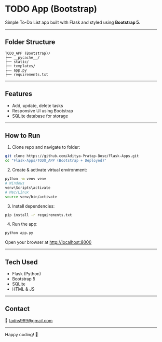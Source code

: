 # TODO App (Bootstrap)

Simple To-Do List app built with Flask and styled using **Bootstrap 5**.

---

## Folder Structure

```
TODO_APP (Bootstrap)/
├── __pycache__/
├── static/
├── templates/
├── app.py
├── requirements.txt

```

---

## Features

- Add, update, delete tasks
- Responsive UI using Bootstrap
- SQLite database for storage

---

## How to Run

1. Clone repo and navigate to folder:

```bash
git clone https://github.com/Aditya-Pratap-Bose/Flask-Apps.git
cd "Flask-Apps/TODO_APP (Bootstrap + Deployed)"
```

2. Create & activate virtual environment:

```bash
python -m venv venv
# Windows
venv\Scripts\activate
# Mac/Linux
source venv/bin/activate
```

3. Install dependencies:

```bash
pip install -r requirements.txt
```

4. Run the app:

```bash
python app.py
```

Open your browser at [http://localhost:8000](http://localhost:8000)

---

## Tech Used

- Flask (Python)  
- Bootstrap 5  
- SQLite  
- HTML & JS  

---

## Contact

📧 tadns999@gmail.com

---

Happy coding! 🚀
```